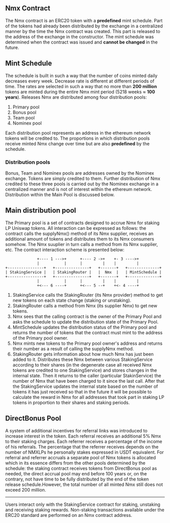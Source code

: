 ## Nmx Contract
The Nmx contract is an ERC20 token with a **predefined** mint schedule. Part of the tokens had already been distributed by the exchange in a centralized manner by the time the Nmx contract was created. This part is released to the address of the exchange in the constructor.
The mint schedule was determined when the contract was issued and **cannot be changed** in the future.

## Mint Schedule
The schedule is built in such a way that the number of coins minted daily decreases every week. Decrease rate is different at different periods of time. The rates are selected in such a way that no more than **200 million** tokens are minted during the entire Nmx mint period (5218 weeks ≈ **100 years**).
Releases Nmx are distributed among four distribution pools:
1. Primary pool
2. Bonus pool
3. Team pool
4. Nominex pool

Each distribution pool represents an address in the ethereum network tokens will be credited to. The proportions in which distribution pools receive minted Nmx change over time but are also **predefined** by the schedule.

### Distribution pools
Bonus, Team and Nominex pools are addresses owned by the Nominex exchange. Tokens are simply credited to them. Further distribution of Nmx credited to these three pools is carried out by the Nominex exchange in a centralized manner and is not of interest within the ethereum network. Distribution within the Main Pool is discussed below.

## Main distribution pool
The Primary pool is a set of contracts designed to accrue Nmx for staking LP Uniswap tokens. All interaction can be expressed as follows: the contract calls the supplyNmx() ​​method of its Nmx supplier, receives an additional amount of tokens and distributes them to its Nmx consumers somehow. The Nmx suuplier in turn calls a method from its Nmx supplier, etc. The contract interaction scheme is presented below:

`              +---- 1 --->+      +---- 2 ->+    +- 3 ---->+`  
`              |           |      |         |    |         |`  
`+----------------+   +---------------+   +-------+   +--------------+`  
`| StakingService |   | StakingRouter |   |  Nmx  |   | MintSchedule |`  
`+----------------+   +---------------+   +-------+   +--------------+`  
`              |           |      |         |    |         |`  
`              +<--- 6 ----+      +<--- 5 --+    +<- 4 ----+`

1. StakingService calls the StakingRouter (its Nmx provider) method to get new tokens on each state change (staking or unstaking).
2. StakingRouter calls a method from Nmx (its supplier Nmx) to get new tokens.
3. Nmx sees that the calling contract is the owner of the Primary Pool and asks the schedule to update the distribution state of the Primary Pool.
4. MintSchedule updates the distribution status of the Primary pool and returns the number of tokens that the contract must mint to the address of the Primary pool owner.
5. Nmx mints new tokens to the Primary pool owner's address and returns their number as a result of calling the supplyNmx method.
6. StakingRouter gets information about how much Nmx has just been added to it. Distributes these Nmx between various StakingService according to their shares (in the degenerate case all received Nmx tokens are credited to one StakingService) and stores changes in the internal state. Then it returns to the caller (particular StakinService) the number of Nmx that have been charged to it since the last call. After that the StakingService updates the internal state based on the number of tokens it has just received so that in the future it will be possible to calculate the reward in Nmx for all addresses that took part in staking LP tokens in proportion to their shares and staking periods.

## DirectBonus Pool
A system of additional incentives for referral links was introduced to increase interest in the token. Each referral receives an additional 5% Nmx to their staking charges. Each referrer receives a percentage of the income of his referrals. The percentage that the referrer receives depends on the number of NMXLPs he personally stakes expressed in USDT equivalent. For referral and referrer accruals a separate pool of Nmx tokens is allocated which in its essence differs from the other pools determined by the schedule: the staking contract receives tokens from DirectBonus pool as needed, the direct accrual pool may end before 100 years or, on the contrary, not have time to be fully distributed by the end of the token release schedule.However, the total number of all minted Nmx still does not exceed 200 million.

---

Users interact only with the StakingService contract for staking, unstaking and receiving staking rewards. Non-staking transactions available under the ERC20 standard are performed on an Nmx contract address.